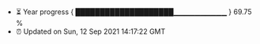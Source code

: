 - ⏳ Year progress { ████████████████████▁▁▁▁▁▁▁▁▁▁ } 69.75 %
- ⏰ Updated on Sun, 12 Sep 2021 14:17:22 GMT

